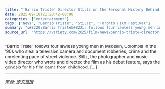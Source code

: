 ```yaml
---
title: "‘Barrio Triste’ Director Stillz on the Personal History Behind His Found Footage Crime Epic and How Making Bad Bunny’s Music Videos Fuels His Creativity — TIFF"
date: 2025-09-10T21:20:42+08:00
categories: ["entertainment"]
tags: ["News", "Barrio Triste", "Stillz", "Toronto Film Festival"]
summary: "&#8220;Barrio Triste&#8221; follows four lawless young men in Medellín, Colombia in the &#8217;90s who steal a television camera and document robberies, crime and the unrelenting pace of street violen"
source_url: "https://variety.com/2025/film/news/barrio-triste-director-found-footage-crime-bad-bunny-videos-1236513104/"
---
```


&#8220;Barrio Triste&#8221; follows four lawless young men in Medellín, Colombia in the &#8217;90s who steal a television camera and document robberies, crime and the unrelenting pace of street violence. Stillz, the photographer and music video director who wrote and directed the film as his debut feature, says the genesis for his film came from childhood. [&#8230;]

---

*来源: [原文链接](https://variety.com/2025/film/news/barrio-triste-director-found-footage-crime-bad-bunny-videos-1236513104/)*

